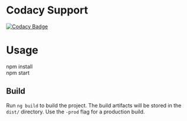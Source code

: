 # Codacy Support

[![Codacy Badge](https://api.codacy.com/project/badge/Grade/63a3e651a6934a6ca17c814c7dfe4218)](https://www.codacy.com/app/Casvad/angular2_reservaciones_vuelos?utm_source=github.com&amp;utm_medium=referral&amp;utm_content=reservacionesVuelos/angular2_reservaciones_vuelos&amp;utm_campaign=Badge_Grade)

# Usage
npm install
</br>
npm start

## Build

Run `ng build` to build the project. The build artifacts will be stored in the `dist/` directory. Use the `-prod` flag for a production build.
